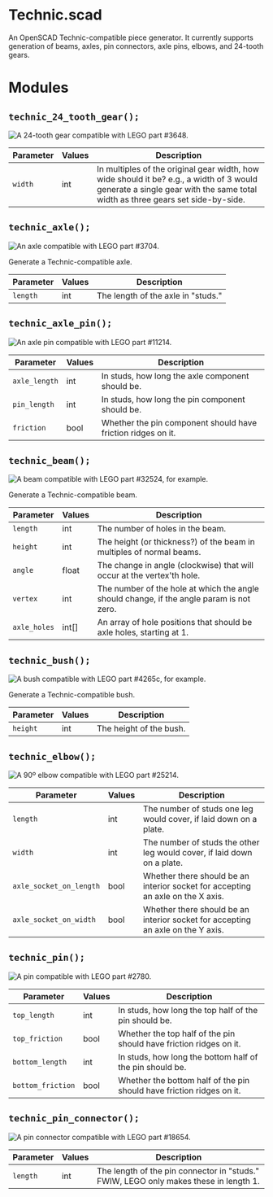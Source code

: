 # Technic.scad

An OpenSCAD Technic-compatible piece generator. It currently supports generation of beams, axles, pin connectors, axle pins, elbows, and 24-tooth gears.

Modules
=======

`technic_24_tooth_gear();`
--------------------------
![A 24-tooth gear compatible with LEGO part #3648.](images/Technic%2024-Tooth%20Gear.png)

| Parameter | Values| Description |
|---|---|---|
| `width` | int | In multiples of the original gear width, how wide should it be? e.g., a width of 3 would generate a single gear with the same total width as three gears set side-by-side. |

`technic_axle();`
-----------------
![An axle compatible with LEGO part #3704.](images/Technic%20Axle.png)

Generate a Technic-compatible axle.

| Parameter | Values| Description |
|---|---|---|
| `length` | int | The length of the axle in "studs." |

`technic_axle_pin();`
--------------------------
![An axle pin compatible with LEGO part #11214.](images/Technic%20Axle%20Pin.png)

| Parameter | Values| Description |
|---|---|---|
| `axle_length` | int | In studs, how long the axle component should be. |
| `pin_length` | int | In studs, how long the pin component should be. |
| `friction` | bool | Whether the pin component should have friction ridges on it. |

`technic_beam();`
-----------------
![A beam compatible with LEGO part #32524, for example.](images/Technic%20Beam.png)

Generate a Technic-compatible beam.

| Parameter | Values| Description |
|---|---|---|
| `length` | int | The number of holes in the beam. |
| `height` | int | The height (or thickness?) of the beam in multiples of normal beams. |
| `angle` | float | The change in angle (clockwise) that will occur at the vertex'th hole. |
| `vertex` | int | The number of the hole at which the angle should change, if the angle param is not zero. |
| `axle_holes` | int[] | An array of hole positions that should be axle holes, starting at 1. |

`technic_bush();`
-----------------
![A bush compatible with LEGO part #4265c, for example.](images/Technic%20Bush.png)

Generate a Technic-compatible bush.

| Parameter | Values| Description |
|---|---|---|
| `height` | int | The height of the bush. |

`technic_elbow();`
--------------------------
![A 90º elbow compatible with LEGO part #25214.](images/Technic%20Elbow.png)

| Parameter | Values| Description |
|---|---|---|
| `length` | int | The number of studs one leg would cover, if laid down on a plate. |
| `width` | int | The number of studs the other leg would cover, if laid down on a plate. |
| `axle_socket_on_length` | bool | Whether there should be an interior socket for accepting an axle on the X axis. |
| `axle_socket_on_width` | bool | Whether there should be an interior socket for accepting an axle on the Y axis. |

`technic_pin();`
--------------------------
![A pin compatible with LEGO part #2780.](images/Technic%20Pin.png)

| Parameter | Values| Description |
|---|---|---|
| `top_length` | int | In studs, how long the top half of the pin should be. |
| `top_friction` | bool | Whether the top half of the pin should have friction ridges on it. |
| `bottom_length` | int | In studs, how long the bottom half of the pin should be. |
| `bottom_friction` | bool | Whether the bottom half of the pin should have friction ridges on it. |

`technic_pin_connector();`
--------------------------
![A pin connector compatible with LEGO part #18654.](images/Technic%20Pin%20Connector.png)

| Parameter | Values| Description |
|---|---|---|
| `length` | int | The length of the pin connector in "studs." FWIW, LEGO only makes these in length 1. |
